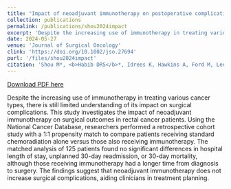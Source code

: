 ```yaml
---
title: "Impact of neoadjuvant immunotherapy on postoperative complications after surgery for rectal cancer"
collection: publications
permalink: /publications/shou2024impact
excerpt: 'Despite the increasing use of immunotherapy in treating various cancer types, there is still limited understanding of its impact on surgical complications. This study investigates the impact of neoadjuvant immunotherapy on surgical outcomes in rectal cancer patients. Using the National Cancer Database, researchers performed a retrospective cohort study with a 1:1 propensity match to compare patients receiving standard chemoradiation alone versus those also receiving immunotherapy. The matched analysis of 125 patients found no significant differences in hospital length of stay, unplanned 30-day readmission, or 30-day mortality, although those receiving immunotherapy had a longer time from diagnosis to surgery. The findings suggest that neoadjuvant immunotherapy does not increase surgical complications, aiding clinicians in treatment planning.'
date: 2024-05-27
venue: 'Journal of Surgical Oncology'
clink: 'https://doi.org/10.1002/jso.27694'
purl: '/files/shou2024impact'
citation: 'Shou M*, <b>Habib DRS</b>*, Idrees K, Hawkins A, Ford M, Lee H, Khan B, Khan A. Impact of neoadjuvant immunotherapy on postoperative complications after surgery for rectal cancer. <i>J Surg Onc</i>. doi:10.1002/jso.27694'
---
```

[Download PDF here](http://danielrshabib.github.io/files/shou2024impact.pdf)

Despite the increasing use of immunotherapy in treating various cancer types, there is still limited understanding of its impact on surgical complications. This study investigates the impact of neoadjuvant immunotherapy on surgical outcomes in rectal cancer patients. Using the National Cancer Database, researchers performed a retrospective cohort study with a 1:1 propensity match to compare patients receiving standard chemoradiation alone versus those also receiving immunotherapy. The matched analysis of 125 patients found no significant differences in hospital length of stay, unplanned 30-day readmission, or 30-day mortality, although those receiving immunotherapy had a longer time from diagnosis to surgery. The findings suggest that neoadjuvant immunotherapy does not increase surgical complications, aiding clinicians in treatment planning.
